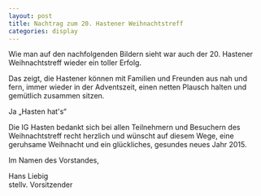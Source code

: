 ```yaml
---
layout: post
title: Nachtrag zum 20. Hastener Weihnachtstreff
categories: display
---
```


Wie man auf den nachfolgenden Bildern sieht war auch der 20. Hastener Weihnachtstreff wieder ein toller Erfolg.

Das zeigt, die Hastener können mit Familien und Freunden aus nah und fern, immer wieder in der Adventszeit, einen netten Plausch halten und gemütlich zusammen sitzen.

Ja „Hasten hat's“

Die IG Hasten bedankt sich bei allen Teilnehmern und Besuchern des Weihnachtstreff recht herzlich und wünscht auf diesem Wege, eine geruhsame Weihnacht und ein glückliches, gesundes neues Jahr 2015.

Im Namen des Vorstandes,



Hans Liebig  
stellv. Vorsitzender
